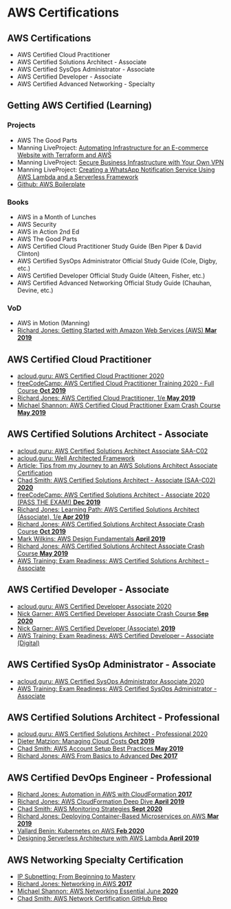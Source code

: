 # AWS Certifications

## AWS Certifications
- AWS Certified Cloud Practitioner
- AWS Certified Solutions Architect - Associate
- AWS Certified SysOps Administrator - Associate
- AWS Certified Developer - Associate
- AWS Certified Advanced Networking - Specialty

## Getting AWS Certified (Learning)

### Projects
- AWS The Good Parts
- Manning LiveProject: [Automating Infrastructure for an E-commerce Website with Terraform and AWS
](https://www.manning.com/liveproject/automating-infrastructure-for-an-e-commerce-website-with-terraform-and-aws)
- Manning LiveProject: [Secure Business Infrastructure with Your Own VPN](https://www.manning.com/liveproject/secure-business-infrastructure-with-a-custom-vpn)
- Manning LiveProject: [Creating a WhatsApp Notification Service Using AWS Lambda and a Serverless Framework](https://www.manning.com/liveproject/creating-a-whatsapp-notification-service-using-aws-lambda-and-a-serverless-framework)
- [Github: AWS Boilerplate](https://github.com/apptension/aws-boilerplate)

### Books
- AWS in a Month of Lunches
- AWS Security
- AWS in Action 2nd Ed
- AWS The Good Parts
- AWS Certified Cloud Practitioner Study Guide (Ben Piper & David Clinton)
- AWS Certified SysOps Administrator Official Study Guide (Cole, Digby, etc.)
- AWS Certified Developer Official Study Guide (Alteen, Fisher, etc.)
- AWS Certified Advanced Networking Official Study Guide (Chauhan, Devine, etc.)

### VoD
- AWS in Motion (Manning)
- [Richard Jones: Getting Started with Amazon Web Services (AWS) **Mar 2019**](https://learning.oreilly.com/live-training/courses/getting-started-with-amazon-web-services-aws/0636920237099/)

## AWS Certified Cloud Practitioner
- [acloud.guru: AWS Certified Cloud Practitioner 2020](https://learn.acloud.guru/course/aws-certified-cloud-practitioner/dashboard)
- [freeCodeCamp: AWS Certified Cloud Practitioner Training 2020 - Full Course **Oct 2019**](https://www.youtube.com/watch?v=3hLmDS179YE)
- [Richard Jones: AWS Certified Cloud Practitioner, 1/e **May 2019**](https://learning.oreilly.com/learning-paths/learning-path-aws/9780135940037/?autoplay=false)
- [Michael Shannon: AWS Certified Cloud Practitioner Exam Crash Course **May 2019**](https://learning.oreilly.com/live-training/courses/aws-certified-cloud-practitioner-exam-crash-course/0636920260257/)

## AWS Certified Solutions Architect - Associate
- [acloud.guru: AWS Certified Solutions Architect Associate SAA-C02](https://learn.acloud.guru/course/aws-certified-solutions-architect-associate/dashboard)
- [acloud.guru: Well Architected Framework](https://learn.acloud.guru/course/aws-well-architected-framework/dashboard)
- [Article: Tips from my Journey to an AWS Solutions Architect Associate Certification](https://medium.com/@lior.k.sh/tips-from-my-journey-for-aws-solutions-architect-associate-certification-8f4eb8344a98)
- [Chad Smith: AWS Certified Solutions Architect - Associate (SAA-C02) **2020**](https://learning.oreilly.com/videos/aws-certified-solutions/9780136721246)
- [freeCodeCamp: AWS Certified Solutions Architect - Associate 2020 (PASS THE EXAM!) **Dec 2019**](https://www.youtube.com/watch?v=Ia-UEYYR44s&feature=youtu.be)
- [Richard Jones: Learning Path: AWS Certified Solutions Architect (Associate), 1/e **Apr 2019**](https://learning.oreilly.com/learning-paths/learning-path-aws/9780135944769/)
- [Richard Jones: AWS Certified Solutions Architect Associate Crash Course **Oct 2019**](https://learning.oreilly.com/live-training/courses/aws-certified-solutions-architect-associate-crash-course/0636920319108/)
- [Mark Wilkins: AWS Design Fundamentals **April 2019**](https://learning.oreilly.com/live-training/courses/aws-design-fundamentals/0636920251668/)
- [Richard Jones: AWS Certified Solutions Architect Associate Crash Course **May 2019**](https://learning.oreilly.com/live-training/courses/aws-certified-solutions-architect-associate-crash-course/0636920273509/)
- [AWS Training: Exam Readiness: AWS Certified Solutions Architect – Associate](https://www.aws.training/Details/eLearning?id=20686)

## AWS Certified Developer - Associate
- [acloud.guru: AWS Certified Developer Associate 2020](https://learn.acloud.guru/course/aws-certified-developer-associate/dashboard)
- [Nick Garner: AWS Certified Developer Associate Crash Course **Sep 2020**](https://learning.oreilly.com/live-training/courses/aws-certified-developer-associate-crash-course/0636920447825/)
- [Nick Garner: AWS Certified Developer (Associate) **2019**](https://learning.oreilly.com/videos/aws-certified-developer/9780134855158)
- [AWS Training: Exam Readiness: AWS Certified Developer – Associate (Digital)](https://www.aws.training/Details/Curriculum?id=19185)

## AWS Certified SysOp Administrator - Associate
- [acloud.guru: AWS Certified SysOps Administrator Associate 2020](https://acloud.guru/learn/aws-certified-sysops-administrator-associate?_ga=2.211328726.2113966801.1601496229-472653352.1600688128)
- [AWS Training: Exam Readiness: AWS Certified SysOps Administrator - Associate](https://www.aws.training/Details/Video?id=27486)

## AWS Certified Solutions Architect - Professional
- [acloud.guru: AWS Certified Solutions Architect - Professional 2020](https://acloud.guru/learn/aws-certified-solutions-architect-professional?_ga=2.211328726.2113966801.1601496229-472653352.1600688128)
- [Dieter Matzion: Managing Cloud Costs **Oct 2019**](https://learning.oreilly.com/live-training/courses/managing-cloud-costs/0636920321736/)
- [Chad Smith: AWS Account Setup Best Practices **May 2019**](https://learning.oreilly.com/live-training/courses/aws-account-setup-best-practices/0636920266549/)
- [Richard Jones: AWS From Basics to Advanced **Dec 2017**](https://learning.oreilly.com/learning-paths/learning-path-amazon/9780135116548/?autoplay=false)

## AWS Certified DevOps Engineer - Professional
- [Richard Jones: Automation in AWS with CloudFormation **2017**](https://learning.oreilly.com/videos/automation-in-aws/9780134818313?autoplay=false)
- [Richard Jones: AWS CloudFormation Deep Dive **April 2019**](https://learning.oreilly.com/live-training/courses/aws-cloudformation-deep-dive/0636920252399/)
- [Chad Smith: AWS Monitoring Strategies **Sept 2020**](https://learning.oreilly.com/live-training/courses/aws-monitoring-strategies/0636920411703/)
- [Richard Jones: Deploying Container-Based Microservices on AWS **Mar 2019**](https://learning.oreilly.com/live-training/courses/deploying-container-based-microservices-on-aws/0636920238485/)
- [Vallard Benin: Kubernetes on AWS **Feb 2020**](https://learning.oreilly.com/live-training/courses/kubernetes-on-aws/0636920359586/)
- [Designing Serverless Architecture with AWS Lambda **April 2019**](https://learning.oreilly.com/live-training/courses/designing-serverless-architecture-with-aws-lambda/0636920263869/)

## AWS Networking Specialty Certification
- [IP Subnetting: From Beginning to Mastery](https://learning.oreilly.com/live-training/courses/ip-subnetting-from-beginning-to-mastery/0636920390091/)
- [Richard Jones: Networking in AWS **2017**](https://learning.oreilly.com/videos/networking-in-amazon/9780134850849?autoplay=false) 
- [Michael Shannon: AWS Networking Essential June **2020**](https://learning.oreilly.com/live-training/courses/aws-networking-essentials/0636920407546/)
- [Chad Smith: AWS Network Certification GitHub Repo](https://github.com/arpcefxl/aws-network-certification)

